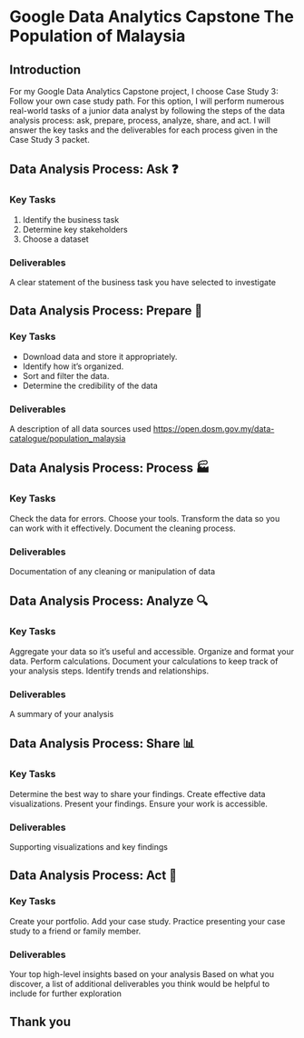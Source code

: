 # Google Data Analytics Capstone The Population of Malaysia
## Introduction
For my Google Data Analytics Capstone project, I choose Case Study 3: Follow your own case study path. For this option, I will perform numerous real-world tasks of a junior data analyst by following the steps of the data analysis process: ask, prepare, process, analyze, share, and act. I will answer the key tasks and the deliverables for each process given in the Case Study 3 packet.

## Data Analysis Process: Ask :question:
### Key Tasks
1. Identify the business task
2. Determine key stakeholders
3. Choose a dataset

### Deliverables
A clear statement of the business task you have selected to investigate

## Data Analysis Process: Prepare :construction_worker:
### Key Tasks
* Download data and store it appropriately.
* Identify how it’s organized.
* Sort and filter the data.
* Determine the credibility of the data

### Deliverables
A description of all data sources used https://open.dosm.gov.my/data-catalogue/population_malaysia

## Data Analysis Process: Process :factory:
### Key Tasks
Check the data for errors.
Choose your tools.
Transform the data so you can work with it effectively.
Document the cleaning process.

### Deliverables
Documentation of any cleaning or manipulation of data

## Data Analysis Process: Analyze :mag:
### Key Tasks
Aggregate your data so it’s useful and accessible.
Organize and format your data.
Perform calculations.
Document your calculations to keep track of your analysis steps.
Identify trends and relationships.

### Deliverables
A summary of your analysis

## Data Analysis Process: Share :bar_chart:
### Key Tasks
Determine the best way to share your findings.
Create effective data visualizations.
Present your findings.
Ensure your work is accessible.

### Deliverables
Supporting visualizations and key findings

## Data Analysis Process: Act :rocket:
### Key Tasks
Create your portfolio.
Add your case study.
Practice presenting your case study to a friend or family member.

### Deliverables
Your top high-level insights based on your analysis
Based on what you discover, a list of additional deliverables you think would be helpful to include for further exploration

## Thank you
